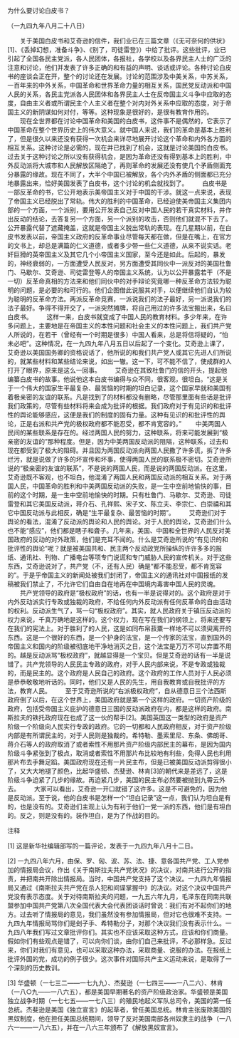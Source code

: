 为什么要讨论白皮书？

（一九四九年八月二十八日）



　　关于美国白皮书和艾奇逊的信件，我们业已在三篇文章（《无可奈何的供状》[1]、《丢掉幻想，准备斗争》、《别了，司徒雷登》）中给了批评。这些批评，业已引起了全国各民主党派，各人民团体，各报社，各学校以及各界民主人士的广泛的注意和讨论，他们并发表了许多正确的和有益的声明、谈话或评论。各种讨论白皮书的座谈会正在开，整个的讨论还在发展。讨论的范围涉及中美关系，中苏关系，一百年来的中外关系，中国革命和世界革命力量的相互关系，国民党反动派和中国人民的关系，各民主党派各人民团体和各界民主人士在反帝国主义斗争中应取的态度，自由主义者或所谓民主个人主义者在整个对内对外关系中应取的态度，对于帝国主义的新阴谋如何对付，等等。这种现象是很好的，是很有教育作用的。
　　现在全世界都在讨论中国革命和美国的白皮书，这件事不是偶然的，它表示了中国革命在整个世界历史上的伟大意义。就中国人来说，我们的革命是基本上胜利了，但是很久以来还没有获得一次机会来详尽地展开讨论这个革命和内外各方面的相互关系。这种讨论是必需的，现在并已找到了机会，这就是讨论美国的白皮书。过去关于这种讨论之所以没有获得机会，是因为革命还没有得到基本上的胜利，中外反动派将大城市和人民解放区隔绝了，再则革命的发展还没有使几个矛盾侧面充分暴露的缘故。现在不同了，大半个中国已被解放，各个内外矛盾的侧面都已充分地暴露出来，恰好美国发表了白皮书，这个讨论的机会就找到了。
　　白皮书是一部反革命的书，它公开地表示美帝国主义对于中国的干涉。就这一点来说，表现了帝国主义已经脱出了常轨。伟大的胜利的中国革命，已经迫使美帝国主义集团内部的一个方面，一个派别，要用公开发表自己反对中国人民的若干真实材料，并作出反动的结论，去答复另一个方面，另一个派别的攻击，否则他们就混不下去了。公开暴露代替了遮藏掩盖，这就是帝国主义脱出常轨的表现。在几星期以前，在白皮书发表以前，帝国主义政府的反革命事业尽管每天都在做，但是在嘴上，在官方的文书上，却总是满篇的仁义道德，或者多少带一些仁义道德，从来不说实话。老奸巨猾的英帝国主义及其它几个小帝国主义国家，至今还是如此。后起的，暴发的，神经衰弱的，一方面遭受人民反对，另方面遭受其同伙中一派反对的美国杜鲁门、马歇尔、艾奇逊、司徒雷登等人的帝国主义系统，认为以公开暴露若干（不是一切）反革命真相的方法来和他们同伙中的对手辩论究竟哪一种反革命方法较为聪明的问题，是必要的和可行的。他们企图借此说服其对手，以便继续他们自认为较为聪明的反革命方法。两派反革命竞赛，一派说我们的法子最好，另一派说我们的法子最好。争得不得开交了，一派突然摊牌，将自己用过的许多法宝搬出来，名曰白皮书。
　　这样一来，白皮书就变成了中国人民的教育材料。多少年来，在许多问题上，主要地是在帝国主义的本性问题和社会主义的本性问题上，我们共产党人所说的，在若干（曾经有一个时期是很多）中国人看来，总是将信将疑的，“怕未必吧”。这种情况，在一九四九年八月五日以后起了一个变化。艾奇逊上课了，艾奇逊以美国国务卿的资格说话了，他所说的和我们共产党人或其它先进人们所说的，就某些材料和某些结论来说，如出一辙。这一下，可不能不信了，使成群的人打开了眼界，原来是这么一回事。
　　艾奇逊在其致杜鲁门的信的开头，提起他编纂白皮书的故事。他说他这本白皮书编得与众不同，很客观，很坦白。“这是关于一个伟大的国家生平最复杂、最苦恼的时期的坦白记录，这个国家早就和美国有着极亲密的友谊的联系。凡是找到了的材料都没有删略，尽管那里面有些话是批评我们政策的，尽管有些材料将来会成为批评的根据。我们政府对于有见识的和批评性的舆论能够感应，这便是我们的制度的固有力量。这种有见识的和批评性的舆论，正是右派和共产党的极权政府都不能忍受，都不肯宽容的。”
　　中美两国人民间的某些联系是存在的。经过两国人民的努力，这种联系，将来可能发展到“极亲密的友谊的”那种程度。但是，因为中美两国反动派的阻隔，这种联系，过去和现在都受到了极大的阻碍。并且因为两国反动派向两国人民撒了许多谎，拆了许多烂污，就是说做了许多的坏宣传和坏事，使得两国人民的联系极不密切。艾奇逊所说的“极亲密的友谊的联系”，不是说的两国人民，而是说的两国反动派。在这里，艾奇逊既不客观，也不坦白，他混淆了两国人民和两国反动派的相互关系。对于两国人民，中国革命的胜利和中美两国反动派的失败，是一生中空前地愉快的事，目前的这个时期，是一生中空前地愉快的时期。只有杜鲁门、马歇尔、艾奇逊、司徒雷登和其它美国反动派，蒋介石、孔祥熙、宋子文、陈立夫、李宗仁、白崇禧和其它中国反动派与此相反，确是“生平最复杂、最苦恼的时期”。
　　艾奇逊们对于舆论的看法，混淆了反动派的舆论和人民的舆论。对于人民的舆论，艾奇逊们什么也不能“感应”，他们都是瞎子和聋子。几年来，美国、中国和全世界的人民反对美国政府的反动的对外政策，他们是充耳不闻的。什么是艾奇逊所说的“有见识的和批评性的舆论”呢？就是被美国共和、民主两个反动政党所操纵的许许多多的报纸、通讯社、刊物、广播电台等项专门说谎和专门威胁人民的宣传机关。对于这些东西，艾奇逊说对了，共产党（不，还有人民）确是“都不能忍受，都不肯宽容的”。于是乎帝国主义的新闻处被我们封闭了，帝国主义的通讯社对中国报纸的发稿被我们禁止了，不允许它们自由自在地再在中国境内毒害中国人民的灵魂。
　　共产党领导的政府是“极权政府”的话，也有一半是说得对的。这个政府是对于内外反动派实行专政或独裁的政府，不给任何内外反动派有任何反革命的自由活动的权利。反动派生气了，骂一句“极权政府”。其实，就人民政府关于镇压反动派的权力来说，千真万确地是这样的。这个权力，现在写在我们的纲领上，将来还要写在我们的宪法上。对于胜利了的人民，这是如同布帛菽粟一样地不可以须臾离开的东西。这是一个很好的东西，是一个护身的法宝，是一个传家的法宝，直到国外的帝国主义和国内的阶级被彻底地干净地消灭之日，这个法宝是万万不可以弃置不用的。越是反动派骂“极权政府”，就越显得是一个宝贝。但是艾奇逊的话有一半是说错了。共产党领导的人民民主专政的政府，对于人民内部来说，不是专政或独裁的，而是民主的。这个政府是人民自己的政府。这个政府的工作人员对于人民必须是恭恭敬敬地听话的。同时，他们又是人民的先生，用自我教育或自我批评的方法，教育人民。
　　至于艾奇逊所说的“右派极权政府”，自从德意日三个法西斯政府倒了以后，在这个世界上，美国政府就是第一个这样的政府。一切资产阶级的政府，包括受帝国主义庇护的德意日三国的反动派政府在内，都是这样的政府。南斯拉夫的铁托政府现在也成了这一伙的帮手[2]。美国英国这一类型的政府是资产阶级一个阶级向人民实行专政的政府。它的一切都和人民政府相反，对于资产阶级内部是有所谓民主的，对于人民则是独裁的。希特勒、墨索里尼、东条、佛朗哥、蒋介石等人的政府取消了或者索性不用那片资产阶级内部民主的幕布，是因为国内阶级斗争紧张到了极点，取消或者索性不用那片布比较地有利些，免得人民也利用那片布去手舞足蹈。美国政府现在还有一片民主布，但是已被美国反动派剪得很小了，又大大地褪了颜色，比起华盛顿、杰斐逊、林肯[3]的朝代来是差远了，这是阶级斗争迫紧了几步的缘故。再迫紧几步，美国的民主布必然要被抛到九霄云外去。
　　大家可以看出，艾奇逊一开口就错了这许多。这是不可避免的，因为他是反动派。至于说，他的白皮书是怎样一个“坦白记录”这一点，我们认为坦白是有的，也是没有的。艾奇逊们主观上认为有利于他们一党一派的东西，他们是有坦白的。反之，则是没有的。装作坦白，是为了作战的目的。


注释

[1] 这是新华社编辑部写的一篇评论，发表于一九四九年八月十二日。

[2] 一九四八年六月，由保、罗、匈、波、苏、法、捷、意各国共产党、工人党参加的情报局会议，作出《关于南斯拉夫共产党状况》的决议，对南共进行公开的指责，并把南共开除出情报局。当时，中国共产党支持了这个决议。一九四九年情报局又通过《南斯拉夫共产党在杀人犯和间谍掌握中》的决议。对这个决议中国共产党没有表示态度。关于对待南斯拉夫的问题，一九五六年九月，毛泽东在同南共联盟参加中国共产党第八次全国代表大会代表团谈话时曾说：我们有对不起你们的地方。过去听了情报局的意见，我们虽然没有参加情报局，但对它也很难不支持。一九四九年情报局骂你们是刽子手、希特勒分子，对那个决议我们没有表示什么。一九四八年我们写过文章批评你们。其实也不应该采取这种方式，应该和你们商量。假如你们有些观点是错了，可以向你们谈，由你们自己来批评，不必那样急。反过来，你们对我们有意见，也可以采取这种办法，采取商量、说服的办法。在报纸上批评外国的党，成功的例子很少。这次事件对国际共产主义运动来说，是取得了一个深刻的历史教训。

[3] 华盛顿（一七三二——一七九九）、杰斐逊（一七四三——一八二六）、林肯（一八○九——一八六五），都是美国早期著名的资产阶级政治家。华盛顿是美国独立战争时期（一七七五——一七八三）的殖民地起义军队总司令，美国的第一任总统。杰斐逊是美国《独立宣言》的起草者，曾任美国总统。林肯主张废除美国的黑奴制度，他在担任美国总统期间，领导了反对美国南部各州奴隶主的战争（一八六一——一八六五），并在一八六三年颁布了《解放黑奴宣言》。
